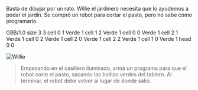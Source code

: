 <gs-toolbox toolbox-url="https://raw.githubusercontent.com/MumukiProject/mumuki-guia-gobstones-practica-primeros-programas-kids/master/toolbox.xml"></gs-toolbox>

Basta de dibujar por un rato. Willie el jardinero necesita que lo ayudemos a podar el jardín. Se compró un robot para cortar el pasto, pero no sabe cómo programarlo. 

<gs-board>
  GBB/1.0
    size 3 3
    cell 0 1 Verde 1
    cell 1 2 Verde 1
    cell 0 0 Verde 1
    cell 2 1 Verde 1
    cell 0 2 Verde 1
    cell 2 0 Verde 1
    cell 2 2 Verde 1
    cell 1 0 Verde 1
    head 0 0
</gs-board>

![Willie](https://cloud.githubusercontent.com/assets/1585835/13659284/ada8fe9c-e65e-11e5-876f-a241b1c488ca.png)

> Empezando en el casillero iluminado, armá un programa para que el robot corte el pasto, sacando las bolitas verdes del tablero. Al terminar, el robot debe volver al lugar de donde salió. 
